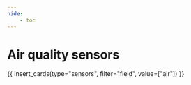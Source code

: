 ```yaml
---
hide:
    - toc
---
```


# Air quality sensors

{{ insert_cards(type="sensors", filter="field", value=["air"]) }}